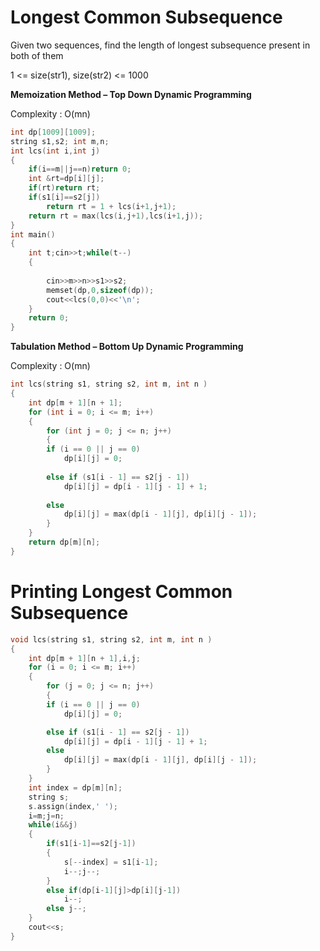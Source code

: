 # Longest Common Subsequence

Given two sequences, find the length of longest subsequence present in both of them

1 <= size(str1), size(str2) <= 1000

**Memoization Method – Top Down Dynamic Programming**

Complexity : O(mn)
```cpp
int dp[1009][1009];
string s1,s2; int m,n;
int lcs(int i,int j)
{
    if(i==m||j==n)return 0;
    int &rt=dp[i][j];
    if(rt)return rt;
    if(s1[i]==s2[j])
        return rt = 1 + lcs(i+1,j+1);
    return rt = max(lcs(i,j+1),lcs(i+1,j));
}
int main()
{
    int t;cin>>t;while(t--)
    {
       
        cin>>m>>n>>s1>>s2;
        memset(dp,0,sizeof(dp));
        cout<<lcs(0,0)<<'\n';
    }
    return 0;
}
```
**Tabulation Method – Bottom Up Dynamic Programming**

Complexity : O(mn)
```cpp
int lcs(string s1, string s2, int m, int n )  
{  
    int dp[m + 1][n + 1];  
    for (int i = 0; i <= m; i++)  
    {  
        for (int j = 0; j <= n; j++)  
        {  
        if (i == 0 || j == 0)  
            dp[i][j] = 0;  
      
        else if (s1[i - 1] == s2[j - 1])  
            dp[i][j] = dp[i - 1][j - 1] + 1;  
      
        else
            dp[i][j] = max(dp[i - 1][j], dp[i][j - 1]);  
        }  
    }  
    return dp[m][n];  
}  
```

# Printing Longest Common Subsequence
```cpp
void lcs(string s1, string s2, int m, int n )
{
    int dp[m + 1][n + 1],i,j;
    for (i = 0; i <= m; i++)
    {
        for (j = 0; j <= n; j++)
        {
        if (i == 0 || j == 0)
            dp[i][j] = 0;

        else if (s1[i - 1] == s2[j - 1])
            dp[i][j] = dp[i - 1][j - 1] + 1;
        else
            dp[i][j] = max(dp[i - 1][j], dp[i][j - 1]);
        }
    }
    int index = dp[m][n];
    string s;
    s.assign(index,' ');
    i=m;j=n;
    while(i&&j)
    {
        if(s1[i-1]==s2[j-1])
        {
            s[--index] = s1[i-1];
            i--;j--;
        }
        else if(dp[i-1][j]>dp[i][j-1])
            i--;
        else j--;
    }
    cout<<s;
}
```
